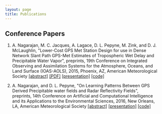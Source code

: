 ```yaml
---
layout: page
title: Publications
---
```

## Conference Papers
1. A. Nagarajan, M. C. Jacques, A. Lagace, D. L. Pepyne, M. Zink, and D. J. McLaughlin, "Lower-Cost GPS Met Station Design for use in Dense Network Slant Path GPS-Met Estimates of Tropospheric Wet Delay and Precipitable Water Vapor", preprints, 19th Conference on Integrated Observing and Assimilation Systems for the Atmosphere, Oceans, and Land Surface (IOAS-AOLS), 2015, Phoenix, AZ, American Meteorological Society [[abstract]](https://ams.confex.com/ams/95Annual/webprogram/Paper269292.html) [[PDF]](https://ams.confex.com/ams/95Annual/webprogram/Manuscript/Paper269292/AMS_Final_4.pdf) [[presentation]](https://ams.confex.com/ams/95Annual/videogateway.cgi/id/29805?recordingid=29805) [[code]](https://github.com/adityanagara/UMASS_GPSMET)

2. A. Nagarajan, and D. L. Pepyne, "On Learning Patterns Between GPS Derived Precipitable water fields and Radar Reflectivity Fields", preprints, 14th Conference on Artificial and Computational Intelligence and its Applications to the Environmental Sciences, 2016, New Orleans, LA, American Meteorological Society [[abstract]](https://ams.confex.com/ams/96Annual/webprogram/Paper290743.html) [[presentation]](https://ams.confex.com/ams/96Annual/webprogram/Paper290743.html) [[code]](https://github.com/adityanagara/deep_nowcaster)
